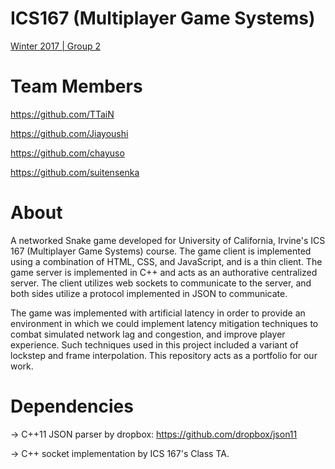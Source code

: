 # ICS167 (Multiplayer Game Systems)
[Winter 2017 | Group 2](http://www.ics.uci.edu/~rkwang/Winter_2017_ICS167/ics167coursepage.html)

# Team Members

https://github.com/TTaiN

https://github.com/Jiayoushi

https://github.com/chayuso

https://github.com/suitensenka

# About
A networked Snake game developed for University of California, Irvine's ICS 167 (Multiplayer Game Systems) course. The game client is implemented using a combination of HTML, CSS, and JavaScript, and is a thin client. The game server is implemented in C++ and acts as an authorative centralized server. The client utilizes web sockets to communicate to the server, and both sides utilize a protocol implemented in JSON to communicate. 

The game was implemented with artificial latency in order to provide an environment in which we could implement latency mitigation techniques to combat simulated network lag and congestion, and improve player experience. Such techniques used in this project included a variant of lockstep and frame interpolation. This repository acts as a portfolio for our work.

# Dependencies
-> C++11 JSON parser by dropbox: https://github.com/dropbox/json11

-> C++ socket implementation by ICS 167's Class TA.